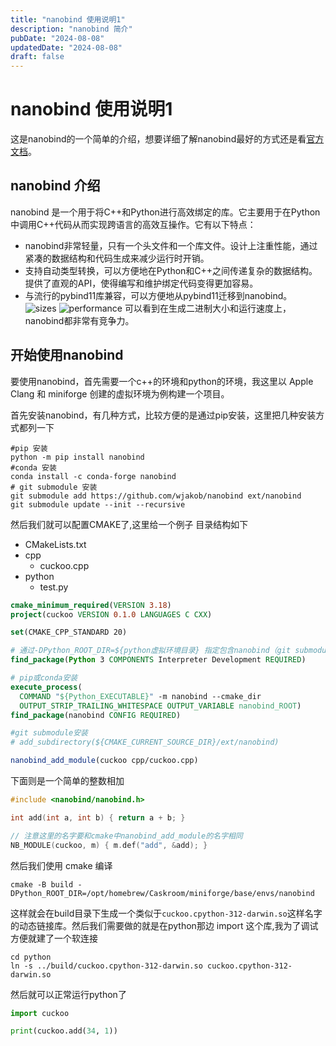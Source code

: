 ```yaml
---
title: "nanobind 使用说明1"
description: "nanobind 简介"
pubDate: "2024-08-08"
updatedDate: "2024-08-08"
draft: false
---
```


# nanobind 使用说明1

这是nanobind的一个简单的介绍，想要详细了解nanobind最好的方式还是看[官方文档](https://nanobind.readthedocs.io/en/latest/index.html)。

## nanobind 介绍

nanobind 是一个用于将C++和Python进行高效绑定的库。它主要用于在Python中调用C++代码从而实现跨语言的高效互操作。它有以下特点：

- nanobind非常轻量，只有一个头文件和一个库文件。设计上注重性能，通过紧凑的数据结构和代码生成来减少运行时开销。
- 支持自动类型转换，可以方便地在Python和C++之间传递复杂的数据结构。提供了直观的API，使得编写和维护绑定代码变得更加容易。
- 与流行的pybind11库兼容，可以方便地从pybind11迁移到nanobind。
  ![sizes](https://nanobind.readthedocs.io/en/latest/_images/sizes.svg)
  ![performance](https://nanobind.readthedocs.io/en/latest/_images/perf.svg)
  可以看到在生成二进制大小和运行速度上，nanobind都非常有竞争力。

## 开始使用nanobind

要使用nanobind，首先需要一个c++的环境和python的环境，我这里以 Apple Clang 和 miniforge 创建的虚拟环境为例构建一个项目。

首先安装nanobind，有几种方式，比较方便的是通过pip安装，这里把几种安装方式都列一下
```
#pip 安装
python -m pip install nanobind
#conda 安装
conda install -c conda-forge nanobind
# git submodule 安装
git submodule add https://github.com/wjakob/nanobind ext/nanobind
git submodule update --init --recursive
```

然后我们就可以配置CMAKE了,这里给一个例子
目录结构如下
- CMakeLists.txt
- cpp
  - cuckoo.cpp
- python
  - test.py
```CMAKE
cmake_minimum_required(VERSION 3.18)
project(cuckoo VERSION 0.1.0 LANGUAGES C CXX)

set(CMAKE_CPP_STANDARD 20)

# 通过-DPython_ROOT_DIR=${python虚拟环境目录} 指定包含nanobind（git submodule安装不需要）的Python环境，这里的编译环境和编译出来的库的使用环境可以不是同一个，但是需要版本相同。
find_package(Python 3 COMPONENTS Interpreter Development REQUIRED)

# pip或conda安装
execute_process(
  COMMAND "${Python_EXECUTABLE}" -m nanobind --cmake_dir
  OUTPUT_STRIP_TRAILING_WHITESPACE OUTPUT_VARIABLE nanobind_ROOT)
find_package(nanobind CONFIG REQUIRED)

#git submodule安装
# add_subdirectory(${CMAKE_CURRENT_SOURCE_DIR}/ext/nanobind)

nanobind_add_module(cuckoo cpp/cuckoo.cpp)
```
下面则是一个简单的整数相加
```cpp
#include <nanobind/nanobind.h>

int add(int a, int b) { return a + b; }

// 注意这里的名字要和cmake中nanobind_add_module的名字相同
NB_MODULE(cuckoo, m) { m.def("add", &add); }
```

然后我们使用 cmake 编译
``` shell
cmake -B build -DPython_ROOT_DIR=/opt/homebrew/Caskroom/miniforge/base/envs/nanobind 
```
这样就会在build目录下生成一个类似于`cuckoo.cpython-312-darwin.so`这样名字的动态链接库。然后我们需要做的就是在python那边 import 这个库,我为了调试方便就建了一个软连接
```shell
cd python
ln -s ../build/cuckoo.cpython-312-darwin.so cuckoo.cpython-312-darwin.so
```
然后就可以正常运行python了
```python
import cuckoo

print(cuckoo.add(34, 1))
```
